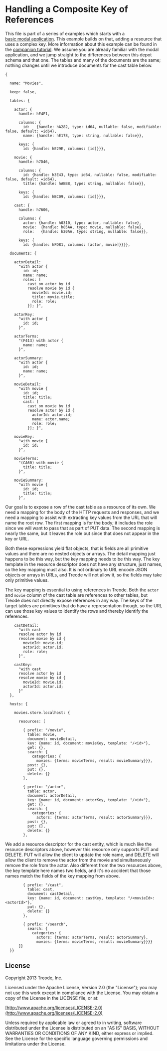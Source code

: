 # Handling a Composite Key of References

This file is part of a series of examples which starts with a
[basic&nbsp;modal&nbsp;application][schema-modal].  This example builds on that, adding a resource
that uses a complex key.  More information about this example can be found in the
[companion&nbsp;tutorial][tutorial-cast].  We assume you are already familiar with the modal
application, and we jump straight to the differences between this depot schema and that one.  The
tables and many of the documents are the same; nothing changes until we introduce documents for the
cast table below.

    {

      name: "Movies",

      keep: false,

      tables: {

        actor: {
          handle: hE4F1,

          columns: {
            id:   {handle: hA282, type: id64, nullable: false, modifiable: false, default: =id64},
            name: {handle: hE178, type: string, nullable: false}},

          keys: {
            id: {handle: hE29E, columns: [id]}}},

        movie: {
          handle: h7D46,

          columns: {
            id: {handle: h3E43, type: id64, nullable: false, modifiable: false, default: =id64},
            title: {handle: hABB8, type: string, nullable: false}},

          keys: {
            id: {handle: hBC09, columns: [id]}}},

        cast: {
          handle: h7606,

          columns: {
            actor: {handle: h0310, type: actor, nullable: false},
            movie:  {handle: h85AA, type: movie, nullable: false},
            role:   {handle: h20AA, type: string, nullable: false}},

          keys: {
            id: {handle: hFD81, columns: [actor, movie]}}}},

      documents: {

        actorDetail:
          "with actor {
            id: id;
            name: name;
            roles: [
              cast on actor by id
              resolve movie by id {
                movieId: movie.id;
                title: movie.title;
                role: role;
              }]; }",

        actorKey:
          "with actor {
            id: id;
          }",

        actorTerms:
          "(F413) with actor {
            name: name;
          }",

        actorSummary:
          "with actor {
            id: id;
            name: name;
          }",

        movieDetail:
          "with movie {
            id: id;
            title: title;
            cast: [
              cast on movie by id
              resolve actor by id {
                actorId: actor.id;
                name: actor.name;
                role: role;
              }]; }",

        movieKey:
          "with movie {
            id: id;
          }",

        movieTerms:
          "(CA60) with movie {
            title: title;
          }",

        movieSummary:
          "with movie {
            id: id;
            title: title;
          }",

Our goal is to expose a row of the cast table as a resource of its own.  We need a mapping for the
body of the HTTP requests and responses, and we need a mapping to assist with extracting key values
from the URL that will name the root row.  The first mapping is for the body; it includes the role
since we will want to pass that as part of PUT data.  The second mapping is nearly the same, but it
leaves the role out since that does not appear in the key or URL.

Both these expressions yield flat objects, that is fields are all primitive values and there are no
nested objects or arrays.  The detail mapping just happens to be this way, but the key mapping needs
to be this way.  The key template in the resource descriptor does not have any structure, just
names, so the key mapping must also.  It is not ordinary to URL encode JSON objects or arrays in
URLs, and Treode will not allow it, so the fields may take only primitive values.

The key mapping is essential to using references in Treode.  Both the `actor` and `movie` column of
the cast table are references to other tables, but Treode does not directly expose references in any
way.  The keys of the target tables are primitives that do have a representation though, so the URL
can use those key values to identify the rows and thereby identify the references.

        castDetail:
          "with cast
          resolve actor by id
          resolve movie by id {
            movieId: movie.id;
            actorId: actor.id;
            role: role;
          }",

        castKey:
          "with cast
          resolve actor by id
          resolve movie by id {
            movieId: movie.id;
            actorId: actor.id;
          }"
      },

      hosts: {

        movies.store.localhost: {

          resources: [

            { prefix: "/movie",
              table: movie,
              document: movieDetail,
              key: {name: id, document: movieKey, template: "/<id>"},
              get: {},
              search: {
                categories: {
                  movies: {terms: movieTerms, result: movieSummary}}},
              post: {},
              put: {},
              delete: {}
            },

            { prefix: "/actor",
              table: actor,
              document: actorDetail,
              key: {name: id, document: actorKey, template: "/<id>"},
              get: {},
              search: {
                categories: {
                  actors: {terms: actorTerms, result: actorSummary}}},
              post: {},
              put: {},
              delete: {}
            },

We add a resource descriptor for the cast entity, which is much like the resource descriptors above,
however this resource only supports PUT and DELETE.  PUT will allow the client to update the role
name, and DELETE will allow the client to remove the actor from the movie and simultaneously remove
the role from the actor.  Also different from the two resources above, the key template here names
two fields, and it's no accident that those names match the fields of the key mapping from above.

            { prefix: "/cast",
              table: cast,
              document: castDetail,
              key: {name: id, document: castKey, template: "/<movieId>:<actorId>"},
              put: {},
              delete: {}
            },

            { prefix: "/search",
              search: {
                categories: {
                  actors: {terms: actorTerms, result: actorSummary},
                  movies: {terms: movieTerms, result: movieSummary}}}}
          ]}
      }}

[schema-modal]: https://github.com/Treode/movies-example/blob/modal/master/movies-schema.json.md
[tutorial-cast]: http://treode.com/tutorial/modeless.html#cast
## License

Copyright 2013 Treode, Inc.

Licensed under the Apache License, Version 2.0 (the "License");
you may not use this work except in compliance with the License.
You may obtain a copy of the License in the LICENSE file, or at:

  [http://www.apache.org/licenses/LICENSE-2.0](http://www.apache.org/licenses/LICENSE-2.0)

Unless required by applicable law or agreed to in writing, software
distributed under the License is distributed on an "AS IS" BASIS,
WITHOUT WARRANTIES OR CONDITIONS OF ANY KIND, either express or implied.
See the License for the specific language governing permissions and
limitations under the License.

[facebook-apps]: https://developers.facebook.com/apps "Facebook Apps"
[facebook-login]: https://developers.facebook.com/docs/technical-guides/login/ "Facebook Login"
[google-apis]: https://code.google.com/apis/console "Google APIs Console"
[google-login]: https://developers.google.com/accounts/docs/OAuth2Login "Google Login"
[oauth2]: http://oauth.net/2/ "OAuth2"
[schema-modal]: https://github.com/Treode/movies-example/blob/modal/master/movies-schema.json.md "Schema for modal example"
[tutorial-auth]: http://treode.com/tutorial/authorize.html "Tutorial for authorization example"
